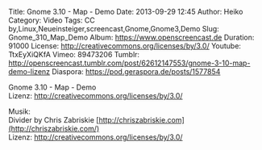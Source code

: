 Title: Gnome 3.10 - Map - Demo
Date: 2013-09-29 12:45
Author: Heiko
Category: Video
Tags: CC by,Linux,Neueinsteiger,screencast,Gnome,Gnome3,Demo
Slug: Gnome_310_Map_Demo
Album: https://www.openscreencast.de
Duration: 91000
License: http://creativecommons.org/licenses/by/3.0/
Youtube: TtxEyXiQKfA
Vimeo: 89473206
Tumblr: http://openscreencast.tumblr.com/post/62612147553/gnome-3-10-map-demo-lizenz
Diaspora: https://pod.geraspora.de/posts/1577854

Gnome 3.10 - Map - Demo  
Lizenz: <http://creativecommons.org/licenses/by/3.0/>  
  
Musik:  
Divider by Chris Zabriskie
[http://chriszabriskie.com](http://chriszabriskie.com/)  
Lizenz: <http://creativecommons.org/licenses/by/3.0/>

